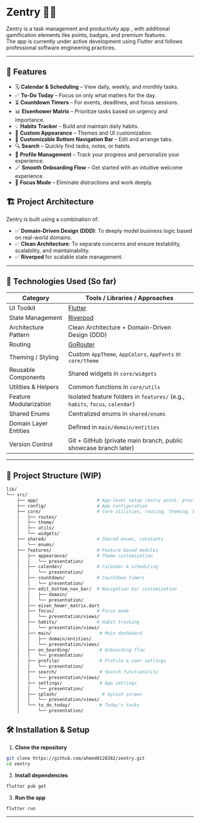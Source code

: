# Zentry 🧠📅

Zentry is a task management and productivity app , with additional gamification elements like points, badges, and premium features.  
The app is currently under active development using Flutter and follows professional software engineering practices.

---
## 🚀 Features

- 🗓 **Calendar & Scheduling** – View daily, weekly, and monthly tasks.
- ✅ **To-Do Today** – Focus on only what matters for the day.
- ⏳ **Countdown Timers** – For events, deadlines, and focus sessions.
- 📊 **Eisenhower Matrix** – Prioritize tasks based on urgency and importance.
- 💡 **Habits Tracker** – Build and maintain daily habits.
- 🎨 **Custom Appearance** – Themes and UI customization.
- 🧭 **Customizable Bottom Navigation Bar** – Edit and arrange tabs.
- 🔍 **Search** – Quickly find tasks, notes, or habits.
- 👤 **Profile Management** – Track your progress and personalize your experience.
- 🪄 **Smooth Onboarding Flow** – Get started with an intuitive welcome experience.
- 🎯 **Focus Mode** – Eliminate distractions and work deeply.

  
## 🏗️ Project Architecture

Zentry is built using a combination of:

- ✅ **Domain-Driven Design (DDD)**: To deeply model business logic based on real-world domains.
- ✅ **Clean Architecture**: To separate concerns and ensure testability, scalability, and maintainability.
- ✅ **Riverpod** for scalable state management.

---

## 🔨 Technologies Used (So far)

| Category                | Tools / Libraries / Approaches                                 |
| ----------------------- | -------------------------------------------------------------- |
| UI Toolkit              | [Flutter](https://flutter.dev)                                 |
| State Management        | [Riverpod](https://riverpod.dev)                               |
| Architecture Pattern    | Clean Architecture + Domain-Driven Design (DDD)                |
| Routing                 | [GoRouter](https://pub.dev/packages/go_router)                 |
| Theming / Styling       | Custom `AppTheme`, `AppColors`, `AppFonts` in `core/theme`      |
| Reusable Components     | Shared widgets in `core/widgets`                               |
| Utilities & Helpers     | Common functions in `core/utils`                               |
| Feature Modularization  | Isolated feature folders in `features/` (e.g., `habits`, `focus`, `calendar`) |
| Shared Enums            | Centralized enums in `shared/enums`                            |
| Domain Layer Entities   | Defined in `main/domain/entities`                              |
| Version Control         | Git + GitHub (private main branch, public showcase branch later) |


---

## 📁 Project Structure (WIP)

```bash
lib/
└── src/
    ├── app/                      # App-level setup (entry point, providers)
    ├── config/                   # App configuration
    ├── core/                     # Core utilities, routing, theming, base widgets
    │   ├── routes/
    │   ├── theme/
    │   ├── utils/
    │   └── widgets/
    ├── shared/                   # Shared enums, constants
    │   └── enums/
    ├── features/                 # Feature-based modules
    │   ├── appearance/           # Theme customization
    │   │   └── presentation/
    │   ├── calender/             # Calendar & scheduling
    │   │   └── presentation/
    │   ├── countdown/            # Countdown timers
    │   │   └── presentation/
    │   ├── edit_bottom_nav_bar/  # Navigation bar customization
    │   │   ├── domain/
    │   │   └── presentation/
    │   ├── eisen_hower_matrix.dart
    │   ├── focus/                # Focus mode
    │   │   └── presentation/views/
    │   ├── habits/               # Habit tracking
    │   │   └── presentation/views/
    │   ├── main/                  # Main dashboard
    │   │   ├── domain/entities/
    │   │   └── presentation/views/
    │   ├── on_boarding/           # Onboarding flow
    │   │   └── presentation/
    │   ├── profile/               # Profile & user settings
    │   │   └── presentation/
    │   ├── search/                # Search functionality
    │   │   └── presentation/views/
    │   ├── settings/              # App settings
    │   │   └── presentation/
    │   ├── splash/                 # Splash screen
    │   │   └── presentation/views/
    │   └── to_do_today/           # Today's tasks
    │       └── presentation/

```
## 🛠 Installation & Setup

1. **Clone the repository**
```bash
git clone https://github.com/ahmed0128382/zentry.git
cd zentry
```

2. **Install dependencies**
```bash
flutter pub get
```

3. **Run the app**
```bash
flutter run
```

---
